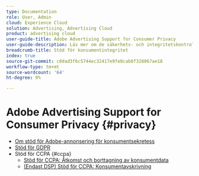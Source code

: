 ```yaml
---
type: Documentation
role: User, Admin
cloud: Experience Cloud
solution: Advertising, Advertising Cloud
product: advertising cloud
user-guide-title: Adobe Advertising Support for Consumer Privacy
user-guide-description: Läs mer om de säkerhets- och integritetskontroller som Adobe Advertising erbjuder för att hjälpa annonsörskunder att följa konsumentsekretesslagstiftningen.
breadcrumb-title: Stöd för konsumentintegritet
index: true
source-git-commit: c0dad3f6c5744ec32417e9fe0cab0f328067ae18
workflow-type: tm+mt
source-wordcount: '64'
ht-degree: 0%

---
```



# Adobe Advertising Support for Consumer Privacy {#privacy}

+ [Om stöd för Adobe-annonsering för konsumentsekretess](/help/privacy/home.md)
+ [Stöd för GDPR](/help/privacy/gdpr.md)
+ Stöd för CCPA {#ccpa}
   + [Stöd för CCPA: Åtkomst och borttagning av konsumentdata](/help/privacy/ccpa/ccpa-access-delete.md)
   + [(Endast DSP) Stöd för CCPA: Konsumentavskrivning](/help/privacy/ccpa/ccpa-opt-out-of-sale.md)
